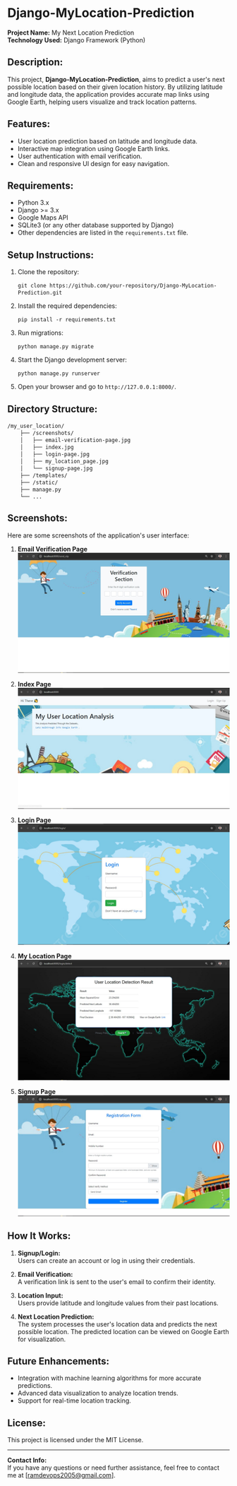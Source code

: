 
# Django-MyLocation-Prediction

**Project Name:** My Next Location Prediction  
**Technology Used:** Django Framework (Python)

## Description:
This project, **Django-MyLocation-Prediction**, aims to predict a user's next possible location based on their given location history. By utilizing latitude and longitude data, the application provides accurate map links using Google Earth, helping users visualize and track location patterns.

## Features:
- User location prediction based on latitude and longitude data.
- Interactive map integration using Google Earth links.
- User authentication with email verification.
- Clean and responsive UI design for easy navigation.
  
## Requirements:
- Python 3.x
- Django >= 3.x
- Google Maps API
- SQLite3 (or any other database supported by Django)
- Other dependencies are listed in the `requirements.txt` file.

## Setup Instructions:
1. Clone the repository:
   ```
   git clone https://github.com/your-repository/Django-MyLocation-Prediction.git
   ```
   
2. Install the required dependencies:
   ```
   pip install -r requirements.txt
   ```

3. Run migrations:
   ```
   python manage.py migrate
   ```

4. Start the Django development server:
   ```
   python manage.py runserver
   ```

5. Open your browser and go to `http://127.0.0.1:8000/`.

## Directory Structure:
```
/my_user_location/
    ├── /screenshots/
    │   ├── email-verification-page.jpg
    │   ├── index.jpg
    │   ├── login-page.jpg
    │   ├── my_location_page.jpg
    │   └── signup-page.jpg
    ├── /templates/
    ├── /static/
    ├── manage.py
    └── ...
```

## Screenshots:
Here are some screenshots of the application's user interface:

1. **Email Verification Page**  
   ![Email Verification](screenshots/email-verification-page.jpg)

2. **Index Page**  
   ![Index](screenshots/index.jpg)

3. **Login Page**  
   ![Login Page](screenshots/login-page.jpg)

4. **My Location Page**  
   ![My Location Page](screenshots/my_location_page.jpg)

5. **Signup Page**  
   ![Signup Page](screenshots/signup-page.jpg)

## How It Works:
1. **Signup/Login:**  
   Users can create an account or log in using their credentials.
   
2. **Email Verification:**  
   A verification link is sent to the user's email to confirm their identity.
   
3. **Location Input:**  
   Users provide latitude and longitude values from their past locations.
   
4. **Next Location Prediction:**  
   The system processes the user's location data and predicts the next possible location. The predicted location can be viewed on Google Earth for visualization.

## Future Enhancements:
- Integration with machine learning algorithms for more accurate predictions.
- Advanced data visualization to analyze location trends.
- Support for real-time location tracking.

## License:
This project is licensed under the MIT License.

---

**Contact Info:**  
If you have any questions or need further assistance, feel free to contact me at [ramdevops2005@gmail.com].

